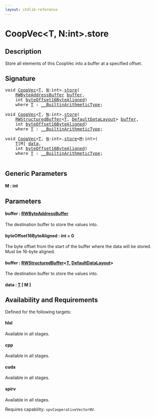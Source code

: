 ```yaml
---
layout: stdlib-reference
---
```


# CoopVec\<T, N:int\>\.store

## Description

Store all elements of this CoopVec into a buffer at a specified offset.



## Signature 

<pre>
<span class="code_keyword">void</span> <a href="../types/coopvec-04/index.html" class="code_type">CoopVec</a>&lt;<a href="../types/coopvec-04/index.html#typeparam-T" class="code_type">T</a>, <a href="../types/coopvec-04/index.html#decl-N" class="code_var">N</a>:<span class="code_keyword">int</span>&gt;.<a href="store.html">store</a>(
    <a href="../types/rwbyteaddressbuffer-0126d/index.html" class="code_type">RWByteAddressBuffer</a> <a href="store.html#decl-buffer" class="code_param">buffer</a>,
    <span class="code_keyword">int</span> <a href="store.html#decl-byteOffset16ByteAligned" class="code_param">byteOffset16ByteAligned</a>)
    <span class='code_keyword'>where</span> <a href="../types/coopvec-04/index.html#typeparam-T" class="code_type">T</a> : <a href="../interfaces/0_builtinarithmetictype-029j/index.html" class="code_type">__BuiltinArithmeticType</a>;

<span class="code_keyword">void</span> <a href="../types/coopvec-04/index.html" class="code_type">CoopVec</a>&lt;<a href="../types/coopvec-04/index.html#typeparam-T" class="code_type">T</a>, <a href="../types/coopvec-04/index.html#decl-N" class="code_var">N</a>:<span class="code_keyword">int</span>&gt;.<a href="store.html">store</a>(
    <a href="../types/rwstructuredbuffer-012c/index.html" class="code_type">RWStructuredBuffer</a>&lt;<a href="../types/coopvec-04/index.html#typeparam-T" class="code_type">T</a>, <a href="../types/defaultdatalayout-07b/index.html" class="code_type">DefaultDataLayout</a>&gt; <a href="store.html#decl-buffer" class="code_param">buffer</a>,
    <span class="code_keyword">int</span> <a href="store.html#decl-byteOffset16ByteAligned" class="code_param">byteOffset16ByteAligned</a>)
    <span class='code_keyword'>where</span> <a href="../types/coopvec-04/index.html#typeparam-T" class="code_type">T</a> : <a href="../interfaces/0_builtinarithmetictype-029j/index.html" class="code_type">__BuiltinArithmeticType</a>;

<span class="code_keyword">void</span> <a href="../types/coopvec-04/index.html" class="code_type">CoopVec</a>&lt;<a href="../types/coopvec-04/index.html#typeparam-T" class="code_type">T</a>, <a href="../types/coopvec-04/index.html#decl-N" class="code_var">N</a>:<span class="code_keyword">int</span>&gt;.<a href="store.html">store</a>&lt;<a href="store.html#decl-M" class="code_var">M</a>:<span class="code_keyword">int</span>&gt;(
    <a href="../types/coopvec-04/index.html#typeparam-T" class="code_type">T</a>[M] <a href="store.html#decl-data" class="code_param">data</a>,
    <span class="code_keyword">int</span> <a href="store.html#decl-byteOffset16ByteAligned" class="code_param">byteOffset16ByteAligned</a>)
    <span class='code_keyword'>where</span> <a href="../types/coopvec-04/index.html#typeparam-T" class="code_type">T</a> : <a href="../interfaces/0_builtinarithmetictype-029j/index.html" class="code_type">__BuiltinArithmeticType</a>;

</pre>

## Generic Parameters

####  <a id="decl-M"></a>M  : int

## Parameters

####  <a id="decl-buffer"></a>buffer  : [RWByteAddressBuffer](../types/rwbyteaddressbuffer-0126d/index.html)
The destination buffer to store the values into.

####  <a id="decl-byteOffset16ByteAligned"></a>byteOffset16ByteAligned  : int = 0
The byte offset from the start of the buffer where the data will be stored. Must be 16-byte aligned.

####  <a id="decl-buffer"></a>buffer  : [RWStructuredBuffer](../types/rwstructuredbuffer-012c/index.html)\<[T](../types/rwstructuredbuffer-012c/index.html#typeparam-T), [DefaultDataLayout](../types/defaultdatalayout-07b/index.html)\>
The destination buffer to store the values into.

####  <a id="decl-data"></a>data  : [T](../types/coopvec-04/index.html#typeparam-T) \[ M \]

## Availability and Requirements

Defined for the following targets:

#### hlsl
Available in all stages.

#### cpp
Available in all stages.

#### cuda
Available in all stages.

#### spirv
Available in all stages.

Requires capability: `spvCooperativeVectorNV`.


